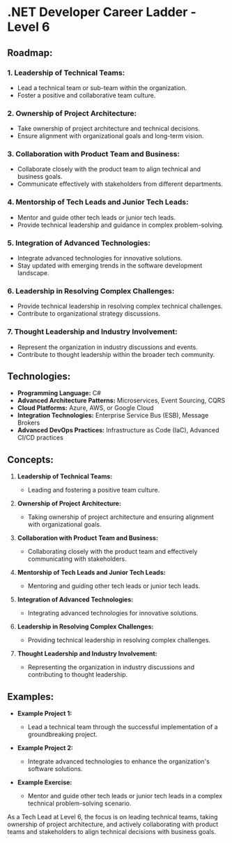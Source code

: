 # .NET Developer Career Ladder - Level 6

## Roadmap:

### 1. Leadership of Technical Teams:
   - Lead a technical team or sub-team within the organization.
   - Foster a positive and collaborative team culture.

### 2. Ownership of Project Architecture:
   - Take ownership of project architecture and technical decisions.
   - Ensure alignment with organizational goals and long-term vision.

### 3. Collaboration with Product Team and Business:
   - Collaborate closely with the product team to align technical and business goals.
   - Communicate effectively with stakeholders from different departments.

### 4. Mentorship of Tech Leads and Junior Tech Leads:
   - Mentor and guide other tech leads or junior tech leads.
   - Provide technical leadership and guidance in complex problem-solving.

### 5. Integration of Advanced Technologies:
   - Integrate advanced technologies for innovative solutions.
   - Stay updated with emerging trends in the software development landscape.

### 6. Leadership in Resolving Complex Challenges:
   - Provide technical leadership in resolving complex technical challenges.
   - Contribute to organizational strategy discussions.

### 7. Thought Leadership and Industry Involvement:
   - Represent the organization in industry discussions and events.
   - Contribute to thought leadership within the broader tech community.

## Technologies:

- **Programming Language:** C#
- **Advanced Architecture Patterns:** Microservices, Event Sourcing, CQRS
- **Cloud Platforms:** Azure, AWS, or Google Cloud
- **Integration Technologies:** Enterprise Service Bus (ESB), Message Brokers
- **Advanced DevOps Practices:** Infrastructure as Code (IaC), Advanced CI/CD practices

## Concepts:

1. **Leadership of Technical Teams:**
   - Leading and fostering a positive team culture.

2. **Ownership of Project Architecture:**
   - Taking ownership of project architecture and ensuring alignment with organizational goals.

3. **Collaboration with Product Team and Business:**
   - Collaborating closely with the product team and effectively communicating with stakeholders.

4. **Mentorship of Tech Leads and Junior Tech Leads:**
   - Mentoring and guiding other tech leads or junior tech leads.

5. **Integration of Advanced Technologies:**
   - Integrating advanced technologies for innovative solutions.

6. **Leadership in Resolving Complex Challenges:**
   - Providing technical leadership in resolving complex challenges.

7. **Thought Leadership and Industry Involvement:**
   - Representing the organization in industry discussions and contributing to thought leadership.

## Examples:

- **Example Project 1:**
   - Lead a technical team through the successful implementation of a groundbreaking project.

- **Example Project 2:**
   - Integrate advanced technologies to enhance the organization's software solutions.

- **Example Exercise:**
   - Mentor and guide other tech leads or junior tech leads in a complex technical problem-solving scenario.

As a Tech Lead at Level 6, the focus is on leading technical teams, taking ownership of project architecture, and actively collaborating with product teams and stakeholders to align technical decisions with business goals.

